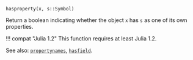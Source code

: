 ```
hasproperty(x, s::Symbol)
```

Return a boolean indicating whether the object `x` has `s` as one of its own properties.

!!! compat "Julia 1.2"
    This function requires at least Julia 1.2.


See also: [`propertynames`](@ref), [`hasfield`](@ref).
